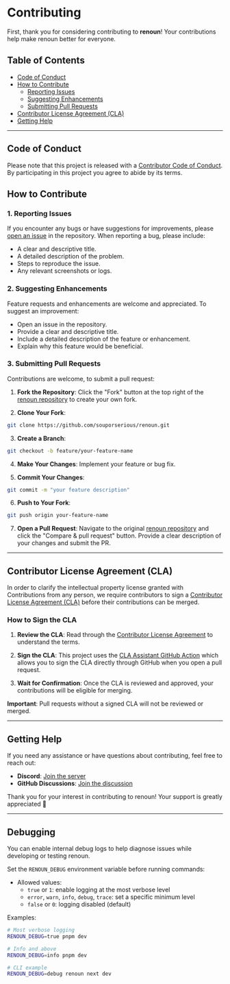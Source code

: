 # Contributing

First, thank you for considering contributing to **renoun**! Your contributions help make renoun better for everyone.

## Table of Contents

- [Code of Conduct](#code-of-conduct)
- [How to Contribute](#how-to-contribute)
  - [Reporting Issues](#reporting-issues)
  - [Suggesting Enhancements](#suggesting-enhancements)
  - [Submitting Pull Requests](#submitting-pull-requests)
- [Contributor License Agreement (CLA)](#contributor-license-agreement-cla)
- [Getting Help](#getting-help)

---

## Code of Conduct

Please note that this project is released with a [Contributor Code of Conduct](CODE_OF_CONDUCT.md). By participating in this project you agree to abide by its terms.

## How to Contribute

### 1. Reporting Issues

If you encounter any bugs or have suggestions for improvements, please [open an issue](https://github.com/souporserious/renoun/issues) in the repository. When reporting a bug, please include:

- A clear and descriptive title.
- A detailed description of the problem.
- Steps to reproduce the issue.
- Any relevant screenshots or logs.

### 2. Suggesting Enhancements

Feature requests and enhancements are welcome and appreciated. To suggest an improvement:

- Open an issue in the repository.
- Provide a clear and descriptive title.
- Include a detailed description of the feature or enhancement.
- Explain why this feature would be beneficial.

### 3. Submitting Pull Requests

Contributions are welcome, to submit a pull request:

1. **Fork the Repository**: Click the "Fork" button at the top right of the [renoun repository](https://github.com/souporserious/renoun) to create your own fork.

2. **Clone Your Fork**:

```bash
git clone https://github.com/souporserious/renoun.git
```

3. **Create a Branch**:

```bash
git checkout -b feature/your-feature-name
```

4. **Make Your Changes**: Implement your feature or bug fix.

5. **Commit Your Changes**:

```bash
git commit -m "your feature description"
```

6. **Push to Your Fork**:

```bash
git push origin your-feature-name
```

7. **Open a Pull Request**: Navigate to the original [renoun repository](https://github.com/souporserious/renoun) and click the "Compare & pull request" button. Provide a clear description of your changes and submit the PR.

---

## Contributor License Agreement (CLA)

In order to clarify the intellectual property license granted with Contributions from any person, we require contributors to sign a [Contributor License Agreement (CLA)](CLA.md) before their contributions can be merged.

### How to Sign the CLA

1. **Review the CLA**: Read through the [Contributor License Agreement](/CLA.md) to understand the terms.

2. **Sign the CLA**: This project uses the [CLA Assistant GitHub Action](https://github.com/contributor-assistant/github-action) which allows you to sign the CLA directly through GitHub when you open a pull request.

3. **Wait for Confirmation**: Once the CLA is reviewed and approved, your contributions will be eligible for merging.

**Important**: Pull requests without a signed CLA will not be reviewed or merged.

---

## Getting Help

If you need any assistance or have questions about contributing, feel free to reach out:

- **Discord**: [Join the server](https://discord.gg/7Mf4xEBYx9)
- **GitHub Discussions**: [Join the discussion](https://github.com/souporserious/renoun/discussions)

Thank you for your interest in contributing to renoun! Your support is greatly appreciated 🙏

---

## Debugging

You can enable internal debug logs to help diagnose issues while developing or testing renoun.

Set the `RENOUN_DEBUG` environment variable before running commands:

- Allowed values:
  - `true` or `1`: enable logging at the most verbose level
  - `error`, `warn`, `info`, `debug`, `trace`: set a specific minimum level
  - `false` or `0`: logging disabled (default)

Examples:

```bash
# Most verbose logging
RENOUN_DEBUG=true pnpm dev

# Info and above
RENOUN_DEBUG=info pnpm dev

# CLI example
RENOUN_DEBUG=debug renoun next dev
```
